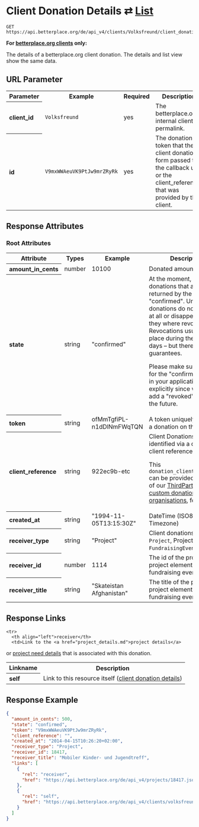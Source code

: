 
# Client Donation Details ⇄ [List](client_donations_list.md)

```nginx
GET https://api.betterplace.org/de/api_v4/clients/Volksfreund/client_donations/V9mxWWAeuVK9PtJw9mrZRyRk.json
```

**For [betterplace.org clients](../README.md#client-api) only:**

The details of a betterplace.org client donation.
The details and list view show the same data.


## URL Parameter

<table>
  <tr>
    <th>Parameter</th>
    <th>Example</th>
    <th>Required</th>
    <th>Description</th>
  </tr>
  <tr>
    <th align="left">client_id</th>
    <td><code>Volksfreund</code></td>
    <td>yes</td>
    <td>The betterplace.org-internal client permalink.</td>
  </tr>
  <tr>
    <th align="left">id</th>
    <td><code>V9mxWWAeuVK9PtJw9mrZRyRk</code></td>
    <td>yes</td>
    <td>          The donation token that the client donation form passed to the
          callback url or the client_reference that was provided by the client.
</td>
  </tr>
</table>


## Response Attributes

### Root Attributes

  <table>
    <tr>
      <th>Attribute</th>
      <th>Types</th>
      <th>Example</th>
      <th>Description</th>
    </tr>
    <tr>
      <th align="left">amount_in_cents</th>
      <td>number</td>
      <td>10100</td>
      <td>Donated amount in cents</td>
    </tr>
    <tr>
      <th align="left">state</th>
      <td>string</td>
      <td>"confirmed"</td>
      <td>At the moment, all donations that are returned by the API are "confirmed".
Unconfirmed donations do not show up at all or disappear after they where revoked.
Revocations usually take place during the first 14 days – but there are no guarantees.

Please make sure to check for the "confirmed" state in your application explicitly since
we might add a "revoked" state in the future.
</td>
    </tr>
    <tr>
      <th align="left">token</th>
      <td>string</td>
      <td>ofMmTgfiPL-n1dDlNmFWqTQN</td>
      <td>A token uniquely identifies a donation on the platform.
</td>
    </tr>
    <tr>
      <th align="left">client_reference</th>
      <td>string</td>
      <td>922ec9b-etc</td>
      <td>Client Donations can be identified via a custom client reference token.

This <code>donation_client_reference</code> can be provided by users of our
<a href="../donation_form/third_party_app_donation_form.md">
ThirdPartyApp custom donation form for organisations</a>, for example.
</td>
    </tr>
    <tr>
      <th align="left">created_at</th>
      <td>string</td>
      <td>"1994-11-05T13:15:30Z"</td>
      <td>DateTime (ISO8601 with Timezone)</td>
    </tr>
    <tr>
      <th align="left">receiver_type</th>
      <td>string</td>
      <td>"Project"</td>
      <td>Client donations may go to <code>Project</code>,
Project <code>Element</code>, <code>FundraisingEvent</code>.
</td>
    </tr>
    <tr>
      <th align="left">receiver_id</th>
      <td>number</td>
      <td>1114</td>
      <td>The id of the project, project element or fundraising event.</td>
    </tr>
    <tr>
      <th align="left">receiver_title</th>
      <td>string</td>
      <td>"Skateistan Afghanistan"</td>
      <td>The title of the project, project element or fundraising event.</td>
    </tr>
  </table>
</table>

## Response Links

<table>
  <tr>
    <th>Linkname</th>
    <th>Description</th>
  </tr>

    <tr>
      <th align="left">receiver</th>
      <td>Link to the <a href="project_details.md">project details</a>
or <a href="need_details.md">project need details</a>
that is associated with this donation.
</td>
    </tr>
    <tr>
      <th align="left">self</th>
      <td>Link to this resource itself
(<a href="client_donation_details.md">client donation details</a>)
</td>
    </tr>
</table>

## Response Example

```json
{
  "amount_in_cents": 500,
  "state": "confirmed",
  "token": "V9mxWWAeuVK9PtJw9mrZRyRk",
  "client_reference": "",
  "created_at": "2014-04-15T10:26:20+02:00",
  "receiver_type": "Project",
  "receiver_id": 18417,
  "receiver_title": "Mobiler Kinder- und Jugendtreff",
  "links": [
    {
      "rel": "receiver",
      "href": "https://api.betterplace.org/de/api_v4/projects/18417.json"
    },
    {
      "rel": "self",
      "href": "https://api.betterplace.org/de/api_v4/clients/volksfreund/client_donations/V9mxWWAeuVK9PtJw9mrZRyRk.json"
    }
  ]
}
```

